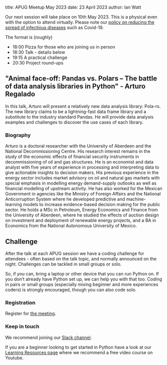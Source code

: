 title: APUG Meetup May 2023
date: 23 April 2023
author: Ian Watt

Our next session will take place on 10th May 2023. This is a physical even with the option to attend virtually. Please note our [policy on reducing the spread of infectious diseases](https://codethecity.org/policy-for-reducing-the-spread-of-infectious-diseases/) such as Covid-19.

The format is (roughly)

* 18:00 Pizza for those who are joining us in person
* 18:30 Talk - details below
* 19:15 A practical challenge
* 20:30 Project round-ups

## "Animal face-off: Pandas vs. Polars – The battle of data analysis libraries in Python" - Arturo Regalado

In this talk, Arturo will present a relatively new data analysis library: Pola-rs. The new library claims to be a lightning-fast data frame library and a substitute to the industry standard Pandas. He will provide data analysis examples and challenges to discover the use cases of each library.

### Biography

Arturo is a doctoral researcher with the University of Aberdeen and the National Decommissioning Centre. His research interest remains in the study of the economic effects of financial security instruments in decommissioning of oil and gas structures. He is an economist and data analyst with five years of experience in processing and interpreting data to give actionable insights to decision makers. His previous experience in the energy sector includes market advisory on oil and natural gas markets with special emphasis in modelling energy demand-supply outlooks as well as financial modelling of upstream activity. He has also worked for the Mexican Government in agencies like the Ministry of Foreign Affairs and the National Anticorruption System where he developed predictive and machine-learning models to increase evidence-based decision making for the public sector. He holds a MSc in Petroleum, Energy Economics and Finance from the University of Aberdeen, where he studied the effects of auction design on investment and deployment of renewable energy projects, and a BA in Economics from the National Autonomous University of Mexico.


## Challenge

After the talk at each APUG session we have a coding challenge for attendees - often based on the talk topic, and normally announced on the night. Challenges can be tackled in small groups or solo. 

So, if you can, bring a laptop or other device that you can run Python on. If you don’t already have Python set up, we can help you with that too. Coding in pairs or small groups (especially mixing beginner and more experiences coders) is strongly encouraged, though you can also code solo.

### Registration

Register for [the meeting](https://ti.to/code-the-city/apug-may-2023). 

### Keep in touch
We recommend joining our [Slack channel](https://join.slack.com/t/codethecity/shared_invite/zt-ebfpmtdt-wMnHGebBCNJTCEInaYCwNw). 

If you are a beginner looking to get started in Python have a look at our [Learning Resources page](https://pythonaberdeen.github.io/pages/learning-resources.html) where we recommend a free video course on Youtube. 


